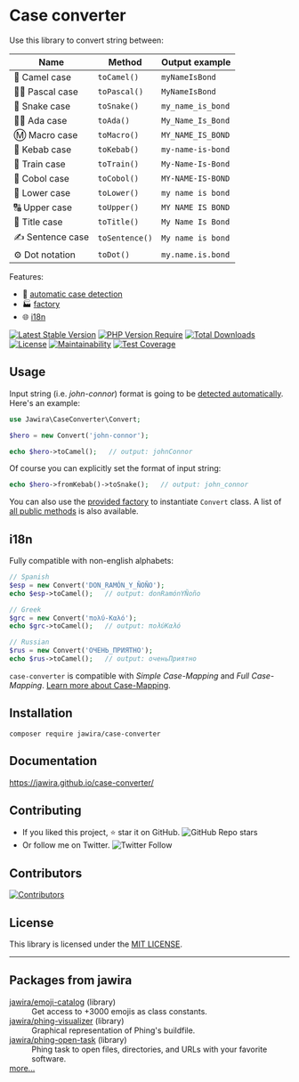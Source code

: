 Case converter
==============

Use this library to convert string between:

| Name          | Method          | Output example    |
| ------------- | --------------- | ----------------- |
| 🐪 Camel case   | `toCamel()`     | `myNameIsBond`    |
| 👨‍🏫 Pascal case  | `toPascal()`    | `MyNameIsBond`    |
| 🐍 Snake case   | `toSnake()`     | `my_name_is_bond` |
| 👩‍🏫 Ada case     | `toAda()`       | `My_Name_Is_Bond` |
| Ⓜ️ Macro case | `toMacro()`     | `MY_NAME_IS_BOND` |
| 🥙 Kebab case   | `toKebab()`     | `my-name-is-bond` |
| 🚂 Train case   | `toTrain()`     | `My-Name-Is-Bond` |
| 🏦 Cobol case   | `toCobol()`     | `MY-NAME-IS-BOND` |
| 🔡 Lower case   | `toLower()`     | `my name is bond` |
| 🔠 Upper case   | `toUpper()`     | `MY NAME IS BOND` |
| 📰 Title case     | `toTitle()`     | `My Name Is Bond` |
| ✍️ Sentence case | `toSentence()`  | `My name is bond` |
| ⚙️ Dot notation  | `toDot()`       | `my.name.is.bond` |

Features:

* 🔁 [automatic case detection][detection algorithm]
* 🏭 [factory][]
* 🌐 [i18n](#i18n)

[![Latest Stable Version](http://poser.pugx.org/jawira/case-converter/v)](https://packagist.org/packages/jawira/case-converter)
[![PHP Version Require](http://poser.pugx.org/jawira/case-converter/require/php)](https://packagist.org/packages/jawira/case-converter)
[![Total Downloads](http://poser.pugx.org/jawira/case-converter/downloads)](https://packagist.org/packages/jawira/case-converter)
[![License](http://poser.pugx.org/jawira/case-converter/license)](https://packagist.org/packages/jawira/case-converter)
[![Maintainability](https://api.codeclimate.com/v1/badges/35677f6ce7dac27a5d0c/maintainability)](https://codeclimate.com/github/jawira/case-converter/maintainability)
[![Test Coverage](https://api.codeclimate.com/v1/badges/35677f6ce7dac27a5d0c/test_coverage)](https://codeclimate.com/github/jawira/case-converter/test_coverage)

Usage
-----

Input string (i.e. _john-connor_) format is going to be
[detected automatically][detection algorithm]. Here's an example:

```php
use Jawira\CaseConverter\Convert;

$hero = new Convert('john-connor');

echo $hero->toCamel();   // output: johnConnor
```

Of course you can explicitly set the format of input string:

```php
echo $hero->fromKebab()->toSnake();   // output: john_connor
```

You can also use the [provided factory][factory] to instantiate `Convert` class. A list of [all public methods] is also
available.

i18n
----

Fully compatible with non-english alphabets:

```php
// Spanish
$esp = new Convert('DON_RAMÓN_Y_ÑOÑO');
echo $esp->toCamel();   // output: donRamónYÑoño

// Greek
$grc = new Convert('πολύ-Καλό');
echo $grc->toCamel();   // output: πολύΚαλό

// Russian
$rus = new Convert('ОЧЕНЬ_ПРИЯТНО');
echo $rus->toCamel();   // output: оченьПриятно
```

`case-converter` is compatible with _Simple Case-Mapping_ and _Full Case-Mapping_.
[Learn more about Case-Mapping][Case-Mapping].

Installation
------------

```console
composer require jawira/case-converter
```

Documentation
-------------

<https://jawira.github.io/case-converter/>

Contributing
------------

- If you liked this project, ⭐ star it on
  GitHub. ![GitHub Repo stars](https://img.shields.io/github/stars/jawira/case-converter?style=social)
- Or follow me on Twitter. ![Twitter Follow](https://img.shields.io/twitter/follow/jawira?style=social)

Contributors
------------

<a href="https://github.com/jawira/case-converter/graphs/contributors">
  <img alt="Contributors" src="https://contributors-img.web.app/image?repo=jawira/case-converter" />
</a>

License
-------

This library is licensed under the [MIT LICENSE].

<!--mkdocs: Do not use relative path for links and images-->

[all public methods]: https://jawira.github.io/case-converter/api.html

[CONTRIBUTING.md]: https://jawira.github.io/case-converter/contributing.html

[Countable interface]: https://php.net/manual/en/class.countable.php

[Case-Mapping]: https://jawira.github.io/case-converter/case-mapping.html

[magic method]: https://www.php.net/manual/en/language.oop5.magic.php#object.tostring

[MIT LICENSE]: https://jawira.github.io/case-converter/license.html

[open an issue]: https://github.com/jawira/case-converter/issues/new

[detection algorithm]: https://jawira.github.io/case-converter/detection-algorithm.html

[factory]: https://jawira.github.io/case-converter/using-the-factory.html

[GitHub]: https://github.com/jawira/case-converter/

***

Packages from jawira
--------------------

<dl>

<dt><a href="https://packagist.org/packages/jawira/emoji-catalog">jawira/emoji-catalog</a> (library)</dt>
<dd>Get access to +3000 emojis as class constants.</dd>

<dt><a href="https://packagist.org/packages/jawira/phing-visualizer">jawira/phing-visualizer</a> (library)</dt>
<dd>Graphical representation of Phing's buildfile.</dd>

<dt><a href="https://packagist.org/packages/jawira/phing-open-task">jawira/phing-open-task</a> (library)</dt>
<dd>Phing task to open files, directories, and URLs with your favorite software.</dd>

<dt><a href="https://packagist.org/packages/jawira/">more...</a></dt>
</dl>

